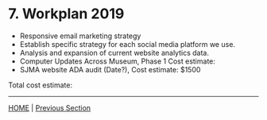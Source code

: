 # 7. Workplan 2019

* Responsive email marketing strategy
* Establish specific strategy for each social media platform we use.
* Analysis and expansion of current website analytics data.
* Computer Updates Across Museum, Phase 1 Cost estimate:
* SJMA website ADA audit (Date?), Cost estimate: $1500

Total cost estimate: 

-----

[HOME](index.md) | [Previous Section](06_Benchmarks_Deliverables_and_Progress.md)
